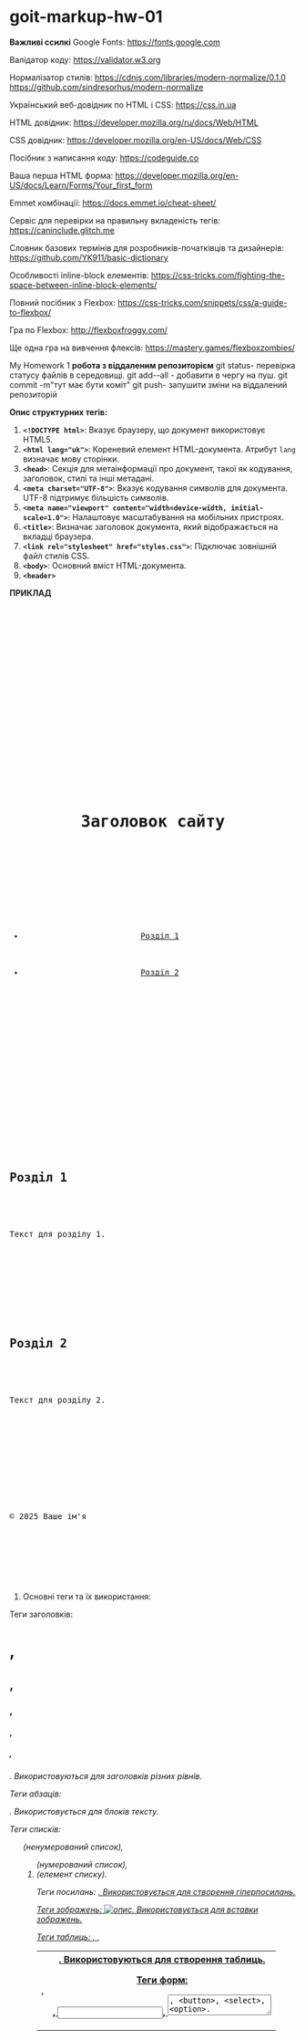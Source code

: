 # goit-markup-hw-01

**Важливі ссилкі**
Google Fonts:
https://fonts.google.com

Валідатор коду:
https://validator.w3.org

Нормалізатор стилів:
https://cdnjs.com/libraries/modern-normalize/0.1.0
https://github.com/sindresorhus/modern-normalize

Український веб-довідник по HTML і CSS:
https://css.in.ua

HTML довідник:
https://developer.mozilla.org/ru/docs/Web/HTML

CSS довідник:
https://developer.mozilla.org/en-US/docs/Web/CSS

Посібник з написання коду:
https://codeguide.co

Ваша перша HTML форма:
https://developer.mozilla.org/en-US/docs/Learn/Forms/Your_first_form

Emmet комбінації:
https://docs.emmet.io/cheat-sheet/

Сервіс для перевірки на правильну вкладеність тегів:
https://caninclude.glitch.me

Словник базових термінів для розробників-початківців та дизайнерів:
https://github.com/YK911/basic-dictionary

Особливості inline-block елементів:
https://css-tricks.com/fighting-the-space-between-inline-block-elements/

Повний посібник з Flexbox:
https://css-tricks.com/snippets/css/a-guide-to-flexbox/

Гра по Flexbox:
http://flexboxfroggy.com/

Ще одна гра на вивчення флексів:
https://mastery.games/flexboxzombies/

My Homework 1
**робота з віддаленим репозиторієм**
git status- перевірка статусу файлів в середовищі.
git add--all - добавити в чергу на пуш.
git commit -m"тут має бути коміт"
git push- запушити зміни на віддалений репозиторій

**Опис структурних тегів:**

1. **`<!DOCTYPE html>`**: Вказує браузеру, що документ використовує HTML5.
2. **`<html lang="uk">`**: Кореневий елемент HTML-документа. Атрибут `lang` визначає мову сторінки.
3. **`<head>`**: Секція для метаінформації про документ, такої як кодування, заголовок, стилі та інші метадані.
4. **`<meta charset="UTF-8">`**: Вказує кодування символів для документа. UTF-8 підтримує більшість символів.
5. **`<meta name="viewport" content="width=device-width, initial-scale=1.0">`**: Налаштовує масштабування на мобільних пристроях.
6. **`<title>`**: Визначає заголовок документа, який відображається на вкладці браузера.
7. **`<link rel="stylesheet" href="styles.css">`**: Підключає зовнішній файл стилів CSS.
8. **`<body>`**: Основний вміст HTML-документа.
9. **`<header>`**

**ПРИКЛАД**

###### <!DOCTYPE html>

<pre>
<!-- Вказує, що документ написаний у HTML5. Це важливо для коректної роботи браузерів. -->
<html lang="uk">
<!-- Кореневий елемент HTML-документа. Атрибут lang визначає мову вмісту сторінки. -->
<head>
    <meta charset="UTF-8">
    <!-- Вказує кодування символів для документа. UTF-8 є найпоширенішим кодуванням. -->
    <meta name="viewport" content="width=device-width, initial-scale=1.0">
    <!-- Налаштовує viewport для коректного відображення на мобільних пристроях. -->
    <title>Назва сторінки</title>
    <!-- Визначає заголовок сторінки, який відображається на вкладці браузера. -->
    <link rel="stylesheet" href="styles.css">
    <!-- Підключає зовнішній файл стилів (CSS) для оформлення сторінки. -->
</head>
<body>
    <!-- Основний вміст HTML-документа розташовується всередині цього тегу. -->
    <header>
        <!-- Секція для заголовків та навігації. -->
        <h1>Заголовок сайту</h1>
        <!-- Основний заголовок сторінки або сайту. -->
         <nav>
        <!-- Навігаційний розділ для посилань на інші частини сайту. -->
        <ul>
            <!-- Ненумерований список навігаційних посилань. -->
            <li><a href="#section1">Розділ 1</a></li>
            <!-- Елемент списку з посиланням на перший розділ. -->
            <li><a href="#section2">Розділ 2</a></li>
            <!-- Елемент списку з посиланням на другий розділ. -->
        </ul>
    </nav>
    </header>
     <main>
        <!-- Основний контент сторінки. -->
        <section id="section1">
            <!-- Секція для першого розділу контенту. -->
            <h2>Розділ 1</h2>
            <!-- Заголовок другого рівня для першого розділу. -->
            <p>Текст для розділу 1.</p>
            <!-- Параграф тексту для першого розділу. -->
        </section>
        <section id="section2">
            <!-- Секція для другого розділу контенту. -->
            <h2>Розділ 2</h2>
            <!-- Заголовок другого рівня для другого розділу. -->
            <p>Текст для розділу 2.</p>
            <!-- Параграф тексту для другого розділу. -->
        </section>
    </main>
    <footer>
        <!-- Підвал сторінки, що зазвичай містить інформацію про авторські права, контакти тощо. -->
        <p>&copy; 2025 Ваше ім'я</p>
        <!-- Параграф з інформацією про авторські права. -->
    </footer>
</body>
</html>
</pre>

1. Основні теги та їх використання:

Теги заголовків: <h1>, <h2>, <h3>, <h4>, <h5>, <h6>. Використовуються для заголовків різних рівнів.

Теги абзаців: <p>. Використовується для блоків тексту.

Теги списків: <ul> (ненумерований список), <ol> (нумерований список), <li> (елемент списку).

Теги посилань: <a href="URL">. Використовується для створення гіперпосилань.

Теги зображень: <img src="URL" alt="опис">. Використовується для вставки зображень.

Теги таблиць: <table>, <tr>, <td>, <th>. Використовуються для створення таблиць.

Теги форм: <form>, <input>, <textarea>, <button>, <select>, <option>. Використовуються для створення форм для введення даних.

2. Атрибути:

Атрибути використовуються для налаштування тегів і додають додаткову інформацію.

Основні атрибути та їх використання:
**id:**Унікальний ідентифікатор елемента на сторінці. Може використовуватися для стилізації або скриптів.
**class:**Визначає один або кілька класів для елемента, що дозволяє застосовувати CSS-стилі до групи елементів.
**style:**Додає інлайн-стилі до елемента. Використовується для швидкого стилювання без зовнішніх або внутрішніх CSS.
**title:**Додає текстову підказку, яка з’являється при наведенні миші на елемент.
**hidden:**Використовується для приховування елемента. Якщо атрибут присутній, елемент не відображається на сторінці.
**lang:**Вказує мову вмісту елемента. Це допомагає браузерам і допоміжним технологіям правильно відображати текст.

Приклади для тегу <a></a>
**href:** Вказує URL-адресу, на яку веде посилання.
**target**(Визначає, де відкривати гіперпосилання.):
_\_self:_ відкрити в тому ж вікні/вкладці (за замовчуванням).
_\_blank:_ відкрити в новій вкладці/вікні.
_\_parent:_ відкрити в батьківському фреймі.
_\_top:_ відкрити в повноекранному вікні.
**title**:Додає текстову підказку, яка з’являється при наведенні миші на посилання.
**rel**(Визначає відношення між поточним документом і документом, на який веде посилання.атрибути допомагають контролювати поведінку посилань, покращуючи безпеку та управління SEO.):
_\_nofollow_ Вказує пошуковим системам не слідкувати за цим посиланням.Використовується, коли ви не хочете, щоб ваш сайт підтримував або рекомендував інший сайт,
_\_noopener_ Запобігає доступу нової вкладки (або вікна), відкритої за допомогою target="\_blank", до об'єкта window.opener. Це підвищує безпеку, оскільки перешкоджає атакам, які можуть спробувати використовувати відкриту вкладку для маніпуляції з вихідним документом,
_\_noreferrer_ Запобігає передачі інформації про джерело (реферер) при переході за посиланням. Це означає, що веб-сайт, на який ви переходите, не дізнається, з якого сайту ви прийшли,Також автоматично додає noopener, тому не потрібно використовувати обидва атрибути окремо.
**download**:Використовується для вказівки, що посилання веде на файл, який слід завантажити, а не відкрити.

Приклади для тегу <img>
**src:**Вказує URL-адресу зображення, яке потрібно відобразити.
**alt:** Надає текстовий опис зображення, який відображається, якщо зображення не може бути завантажене.
**title:**Додає текстову підказку, яка з’являється при наведенні миші на зображення. Це може бути додатковою інформацією про зображення.
**width:**Визначає ширину зображення в пікселях або у відсотках. Може допомогти контролювати розміри зображення на сторінці.
**height:** Визначає висоту зображення в пікселях або у відсотках. Як і width, допомагає контролювати розміри зображення.
**loading:**(Використовується для вказівки способу завантаження зображення):
_\_lazy:_ відкладене завантаження зображення, яке з'явиться у видимій частині сторінки.
_\_eager:_ завантаження зображення відразу.

3. Семантичні теги:

Семантичні теги додають змістовності до HTML-документа і допомагають пошуковим системам та браузерам краще розуміти структуру сторінки.

Приклади:

<header>,є семантичним елементом HTML5, який використовується для визначення заголовкової секції документа або розділу. Він зазвичай містить вступну інформацію, навігаційні посилання, логотипи, заголовки та інші елементи, що є початковими для даного розділу або сторінки.
<nav>, використовується для визначення навігаційних посилань на веб-сторінці. Він зазвичай містить списки посилань, які допомагають користувачам переміщатися між різними секціями сайту або сторінками.
<main>,використовується для визначення основного вмісту документа, який є унікальним для конкретної сторінки. Він містить інформацію, що є основною темою або змістом сторінки, і не включає в себе навігаційні елементи, заголовки, футери чи сайдбари.
<section>,в HTML використовується для визначення окремих секцій або частин вмісту на веб-сторінці. Кожна секція зазвичай має свою тему або підрозділ і може містити заголовок, текст, зображення та інші елементи.
<article>- часто використовується для контенту, який публікується окремо або може бути передрукований (наприклад, RSS-стрічка, новинна стаття, блог-пост, відгук користувача).
<footer>,використовується для визначення футера (нижньої частини) документа або секції. Футер зазвичай містить інформацію про авторські права, контактні дані, посилання на політику конфіденційності, інформацію про сайт або інші важливі відомості, що стосуються всього документа або певної секції.
<aside>.в HTML використовується для визначення вмісту, який є побічним або додатковим до основного контенту на веб-сторінці. Зазвичай це інформація, що доповнює основну тему, наприклад, бокові панелі, коментарі, посилання на відповідні статті, рекламу або інші матеріали, які не є основним вмістом, але можуть бути корисними для користувачів.

4. Форми та введення даних:

Форми дозволяють користувачам вводити і відправляти дані.

Різні типи полів введення:
<input type="text">текстові поля,
<input type="password">паролі,
<input type="button"> або <button>кнопки,
<input type="radio">перемикачі,
<input type="checkbox">прапорці,
<select>випадаючі списки,
<textarea>Текстова область,
<input type="file">Поле для завантаження файлів,

5. Мультимедіа:

Вбудовування відео: <video src="video.mp4" controls>.

Вбудовування аудіо: <audio src="audio.mp3" controls>.

6. Метадані та SEO:

Метадані допомагають пошуковим системам та соціальним медіа краще зрозуміти зміст сторінки.

Приклади: <meta name="description" content="Опис сторінки">, <meta name="keywords" content="ключові слова">.

7. Коментарі:

Коментарі використовуються для додавання пояснень або приміток в код і не відображаються на сторінці.

Приклад html: <!-- Це коментар -->.

## goit-markup-hw-02

**Нормалізація стилів**

Нормалізація стилів — це техніка покращення кросбраузерності веб-сторінки — однакового відображення та роботи сайту в різних браузерах.
Для цього можна використовувати готову бібліотеку Modern Normalize (https://github.com/sindresorhus/modern-normalize#readme), яка надає готовий файл стилів із нормалізацією. Все, що потрібно зробити, — це підключити цей файл стилів перед усіма вашими стилями.

**Зовнішня таблиця стилів**

Зовнішній CSS-код (external stylesheet) легко масштабувати, підтримувати та використовувати повторно на інших сторінках. Це стандарт додавання стилів. У проєкті створюється окремий файл стилів з розширенням .css, який додається в HTML-документ.

<!DOCTYPE html>
<html lang="en">
  <head>
    <meta charset="UTF-8" />
    <title>CSS is amazing!</title>
		<link rel="stylesheet" href="./css/styles.css" />
  </head>
  <body></body>
</html>

На одному рівні з index.html створюється папка css, а всередині неї файл стилів styles.css.
У тегу <head> створений раніше файл styles.css додається за допомогою тегу <link>.
В атрибуті href вказується відносний шлях до файлу стилів HTML-документа.
В атрибуті rel вказується тип документа, що додається — stylesheet (таблиця стилів).

**кольори**

1. RGB (Red, Green, Blue) _RGB визначає колір за допомогою трьох основних кольорів: червоного, зеленого та синього. Кожен колір може мати значення від 0 до 255._
   color: rgb(255, 0, 0); _Червоний_

2. HEX (Шістнадцятковий) _HEX-код — це шістнадцяткове представлення кольору, що складається з шести символів. Перші два символи відповідають червоному, наступні два — зеленому, а останні два — синьому._
   color: #FF0000; _Червоний_

3. HSL (Hue, Saturation, Lightness) _HSL описує колір за допомогою відтінку (Hue), насиченості (Saturation) та яскравості (Lightness). Відтінок задається в градусах (0-360), а насиченість і яскравість — у відсотках._
   color: hsl(0, 100%, 50%); /_ Червоний _/

**селектори**

Селектори в CSS використовуються для вибору елементів HTML, до яких будуть застосовані стилі. Ось основні види селекторів:

1. Селектори за тегами _Цей селектор вибирає всі елементи певного типу_
   p {
   color: blue; /_ Всі <p> елементи будуть синіми _/
   }

2. Селектори класів _Вибирає елементи з певним класом. Класи позначаються крапкою (.)_
   .button {
   background-color: green; /_ Всі елементи з класом "button" будуть зеленими _/
   }

3. Селектори ідентифікаторів _Вибирає єдиний елемент з певним ідентифікатором. Ідентифікатори позначаються символом решітки (#)_
   #header {
   font-size: 24px; /_ Елемент з id "header" буде з шрифтом 24px _/
   }

4. Атрибутні селектори _Вибирає елементи за значенням атрибутів._
   input[type="text"] {
   border: 1px solid black; /_ Всі текстові поля будуть з чорним бордером _/
   }

5. Селектори нащадків _Вибирає елементи, які є нащадками певного батьківського елемента._
   div p {
   color: red; /_ Всі <p> всередині <div> будуть червоними _/
   }

6. Селектори сусідніх елементів _Вибирає елемент, який безпосередньо йде після іншого._
   h1 + p {
   margin-top: 0; /_ <p> після <h1> не буде верхнього відступу _/
   }

7. Селектори загальних сусідів _Вибирає всі елементи, які йдуть після певного елемента, незалежно від того, які елементи між ними._
   h1 ~ p {
   color: gray; /_ Всі <p> після <h1> будуть сірими _/
   }

8. Групування селекторів _Дозволяє застосовувати однакові стилі до кількох селекторів._
   h1, h2, h3 {
   font-family: Arial; /_ Всі заголовки будуть з шрифтом Arial _/
   }

9. Псевдокласи _Вибирають елементи в особливих станах, наприклад, при наведенні миші._
   a:hover {
   color: orange; /_ Посилання стане оранжевим при наведенні курсора _/
   }

10. Псевдоелементи _Вибирають частини елемента, наприклад, перший рядок або перший символ._
    p::first-line {
    font-weight: bold; /_ Перший рядок у всіх <p> буде жирним _/
    }

**Каскадування** — це механізм, який керує кінцевими значеннями властивостей елемента, якщо до нього застосовується кілька CSS-правил.
*Якщо до елемента застосовується кілька правил, їх властивості поєднуються.
*Якщо в правилах є однакові властивості з різними значеннями, то вони конфліктують.
Для того, щоб зібрати фінальні стилі елемента й вирішити конфлікти значень властивостей, браузер використовує два механізми: специфічність та успадкування.
Розуміння специфічності селекторів допомагає ефективніше контролювати стилі на веб-сторінках і уникати конфліктів у стилях. Це важливий аспект роботи з CSS, особливо в великих проектах.

1. Інлайн-стилі: Стилі, що встановлені безпосередньо в атрибуті style HTML-елемента. Вони мають найвищу специфічність.

Специфічність: 1-0-0-0

   <div style="color: red;">Text</div>

2. ID-селектори: Селектори, які вибирають елементи за їхнім ідентифікатором. Вони мають високу специфічність.

Специфічність: 0-1-0-0

#header {
color: blue;
}

3. Класові, атрибутні та псевдокласові селектори: Селектори класів, атрибутів та псевдокласів, які мають середню специфічність.

Специфічність: 0-0-1-0

.button {
color: green;
}

4. Тегові (елементні) селектори та псевдоелементи: Селектори, які вибирають елементи за їхнім тегом. Вони мають найнижчу специфічність.

Специфічність: 0-0-0-1

p {
color: black;

}

**Обчислення специфічності**

Коли CSS обробляє стилі, він обчислює специфічність селекторів у такому порядку:

1. Інлайн-стилі мають найвищу специфічність.

2. ID-селектори йдуть далі.

3. Класові селектори, атрибутні селектори та псевдокласи мають середню специфічність.

4. Тегові селектори та псевдоелементи мають найнижчу специфічність.

\_Приклад обчислення специфічності\_

Розгляньмо наступний код:
#header {
color: blue; /_ Специфічність 0-1-0-0 _/
}

.button {
color: green; /_ Специфічність 0-0-1-0 _/
}

p {
color: black; /_ Специфічність 0-0-0-1 _/
}

<div id="header" class="button">
    <p>Text</p>
</div>

- Для елемента `<div>`: специфічність буде 0-1-1-0 (ID + клас).
- Для `<p>`: специфічність буде 0-0-0-1.

Отже, текст всередині `<div>` буде синім, оскільки специфічність селектора `#header` вища, ніж у класу `.button` та тегу `p`.

**Ключове слово !important**
Специфічність правила можна підвищити за допомогою ключового слова !important, якщо додати його після значення властивості.
Значення властивості з !important пріоритетніше за інші
_Єдиним прийнятним випадком є перевизначення значення властивості, якщо немає прямого доступу до файлу зі стилями, наприклад, стиль бібліотеки._

**Атрибут class і підходи для використовування селекторів класу**

1. Присвоєння класу лише загальному блоку
   /_Перший підхід — це присвоєння класу загальному блоку-батьку та використання дочірніх селекторів та нащадків._/
   Такий CSS-код добре працює, коли розмітка проста.
   Але при зростанні складності розмітки блоку, якому надано окремий клас (наприклад .post) зручна стилізація за селектором тегу (тобто, .post > h1 , .post > link) стає неможливою. Наприклад, якщо в пості буде 5 посилань, а не одне, точково вибрати якесь посилання не вийде, або селектор буде заскладний.
2. Описові класи для блока-батька та тегів всередені
   Другий підхід — це додавання описових класів блоку-батькові і тегам всередині нього
   Такий CSS-код непогано масштабується та підтримується.
   Це відправна точка для написання гарного CSS. Проте, при зростані складності розмітки можуть виникнути невеликі проблеми зі специфічністю.
3. Специфічні класи для кожного тегу
   Третій підхід полягає в завданні дуже специфічних класів блоку-батьку і кожному тегу всередині нього за принципом “ім'я батька — ім'я дитини”.
   При цьому підході використовуються прості селектори класу, не треба думати про специфічність. Такий CSS-код добре масштабується і підтримується. У розробці при написанні стилів використовуються варіації цього підходу.

.post {
/_ Стилі статті _/
}

.post-section {
/_ Стилі секції _/
}

.post-title {
/_ Стилі заголовку _/
}

.post-subtitle {
/_ Стилі підзаголовку _/
}

.post-text {
/_ Стилі тексту _/
}

.post-list {
/_ Стилі списку _/
}

.post-item {
/_ Стилі пунктів _/
}

.post-img {
/_ Стилі картинок _/
}

.post-link {
/_ Стилі посилань _/
}

.post-link:hover {
/_ Стилі посилань при наведенні _/
}

**Успадкування властивостей**

Успадкування властивостей у CSS — це механізм, який дозволяє деяким стилям автоматично застосовуватися до дочірніх елементів, якщо ці стилі не були переопрацьовані. Це дозволяє зменшити кількість коду і спростити управління стилями на веб-сторінках.

_Основи успадкування_

1. Успадковувані властивості: Деякі CSS-властивості успадковуються за замовчуванням. Наприклад, такі властивості, як
   color, font-family, font-size, line-height, успадковуються дочірніми елементами.
2. Неуспадковувані властивості: Інші властивості, такі як margin, padding, border, не успадковуються. Для таких
   властивостей вам потрібно задати стилі для кожного елемента окремо.

_Як працює успадкування_

1. Дочірні елементи: Якщо елемент має стилі, які успадковуються, тоді всі його дочірні елементи також отримують ці
стилі.
   <div class="parent">
    <p>Цей текст успадковує колір батьківського елемента.</p>
</div>

2. Перезапис успадкування: Дочірні елементи можуть перезаписати успадковані стилі, якщо для них задані нові значення.
   .child {
   color: red; /_ Перезаписує успадкований колір _/
   }

_Керування успадкуванням_

1. Властивість inherit: Ви можете явно вказати, що певна властивість має успадковуватися, використовуючи значення inherit.
   .child {
   color: inherit; /_ Дочірній елемент успадковує колір батька _/
   }
2. Властивість initial: Вона скидає властивість до її початкового значення, яке визначено в специфікації CSS.
   .child {
   color: initial; /_ Скидає колір до початкового значення _/
   }
3. Властивість unset: Ця властивість скидає значення до успадкованого, якщо воно успадковується, або до початкового значення, якщо не успадковується.
   .child {
   color: unset; /_ Залежить від контексту _/
   }

_Приклади успадкування_

html

<div class="parent">
    <p class="child">Цей текст буде Arial, синій, з шрифтом 20px.</p>
</div>

css
.parent {
font-family: Arial, sans-serif; /_ Успадковується _/
color: blue; /_ Успадковується _/
}

.child {
font-size: 20px; /_ Не успадковується, це нове значення _/
}

**властивості шрифтів**

1. font-family _Визначає тип шрифту для елемента. Можна вказати кілька шрифтів для резервування._
2. font-size _Визначає розмір шрифту. Можна використовувати різні одиниці виміру: px, em, rem, % тощо._
3. font-weight _Визначає товщину шрифту. Можна використовувати значення від 100 до 900, або ключові слова: normal, bold, bolder, lighter._
4. font-style:normal | italic | oblique | initial | inherit _Визначає стиль шрифту, наприклад, курсив або нормальний._
5. font-variant _Визначає, чи використовувати малий caps (small-caps) для шрифту._
6. font-display — керує відображенням тексту під час завантаження шрифту.
7. text-transform: none | uppercase | lowercase | capitalize _Визначає, як текст буде відображатися (всі великі літери, всі малі літери тощо)._
8. letter-spacing: значення | normal | inherit _Визначає відстань між літерами._
9. word-spacing _Визначає відстань між словами._
10. text-align: left | right | center | justify _Визначає вирівнювання тексту (ліворуч, праворуч, по центру, по ширині)._
11. text-decoration: none | underline | line-through | overline _Визначає стилі декорування тексту, такі як підкреслення, закреслення тощо._
12. text-shadow: <зміщення по x>, <зміщення по y>, <радіус розмиття>, <колір> _Додає тінь до тексту._
    Розберемо кожен параметр окремо:
    колір \*\*\*\*— задається в будь-якому форматі. За умовчанням колір тіні збігається з кольором тексту.
    зміщення по x — зсув тіні по горизонталі щодо тексту. Позитивне значення задає зсув тіні праворуч, негативне — ліворуч.
    зміщення по y — зсув тіні по вертикалі щодо тексту. Позитивне значення задає зсув тіні донизу, негативне — вгору.
    радіус розмиття — радіус розмиття: що більше значення, то сильніше тінь розмивається і стає світлішою. За умовчанням, якщо не заданий, дорівнюватиме 0

13. line-height: множник | значення | відсотки | normal | inherit _Визначає відстань між рядками тексту. Може бути задано як число, відсоток або одиниця виміру._
14. text-indent: значення | відсотки | inherit _встановлює величину відступу першого рядка текстового блоку, наприклад абзацу._

**Глобальні стилі документа**

Глобальні стилі документа — це набір успадкованих і не успадкованих CSS-властивостей, зазначених у правилі тегу body, а також набір CSS-правил для завдання глобальних значень по селекторам тегу.

body {
font-family: ;
color:;
background-color:;
line-height: ;
}

ul, ol {
list-style-type: none;
}

a{
text-decoration:none;
}

button {
cursor: pointer;
}

# goit-markup-hw-03

**Блокова модель**

_Блокова модель (Box Model)_ у CSS є основною концепцією, яка описує, як елементи веб-сторінки обробляються та відображаються на екрані. Кожен HTML-елемент розглядається як прямокутний блок, що складається з кількох частин:

Складові блокової моделі:

1. Content (Вміст): Це внутрішня частина блоку, де розміщується текст, зображення або інший контент. Розмір вмісту визначається властивістю width і height.

2. Padding (Внутрішні відступи): Це простір між вмістом і краєм блоку. Внутрішні відступи додають простір всередині блоку, не змінюючи його розмір. Властивості padding можуть бути вказані для всіх боків або окремо для кожного.
   /_ Поле зверху 10px, праворуч 15px, знизу 20px, ліворуч 25px _/
   padding: 10px 15px 20px 25px;

3. Border (Рамка): Це межа навколо блоку. Вона може мати різні стилі, товщину та кольори. Властивості border дозволяють налаштувати рамку.

4. Margin (Зовнішні відступи): Це простір зовні блоку, що відокремлює його від інших елементів. Зовнішні відступи не впливають на розмір блоку, але можуть змінити його положення. Властивості margin також можуть бути вказані для всіх боків або окремо.
   /_ Відступ зверху 10px, праворуч 15px, знизу 20px, зліва 25px _/
   margin: 10px 15px 20px 25px;

**Візуалізація блокової моделі**

<pre>
                top
      +-------------------------+
      |         Margin          |
      |  +-------------------+  |
      |  |      Border       |  |
      |  |  +-------------+  |  |
left  |  |  |   Padding   |  |  |  right
      |  |  | +---------+ |  |  |
      |  |  | | Content | |  |  |
      |  |  | +---------+ |  |  |
      |  |  +-------------+  |  |
      |  +-------------------+  |
      +-------------------------+
                bottom
</pre>

**Важливі моменти**

1. Ширина та висота: Коли ви задаєте ширину (width) і висоту (height) блоку, це зазвичай стосується лише вмісту (content). Щоб отримати повний розмір елемента, потрібно враховувати також padding, border і margin.

2. box-sizing: Властивість box-sizing дозволяє змінити поведінку блоку. Значення border-box включає padding і border у ширину та висоту блоку, що робить управління розмірами більш зручним.

**Глобальне скидання стилів**
Глобальне скидання стилів (CSS Reset) — це метод, що використовується для скасування стандартних стилів, які браузери автоматично застосовують до HTML-елементів. Це допомагає забезпечити узгоджений вигляд веб-сторінки на різних браузерах, оскільки різні браузери можуть мати свої власні стилі за замовчуванням.

Основні методи скидання стилів

1. CSS Reset
   Один з найпоширеніших підходів — використання CSS Reset, який надає базові стилі для усіх елементів.

2. Normalize.css
   Normalize.css — це популярна бібліотека, яка не просто скидає стилі, а також нормалізує їх. Вона забезпечує більш узгоджене відображення елементів у різних браузерах, зберігаючи при цьому корисні стилі.

3. Мінімальний скидання стилів
   Інший підхід — лише скидання специфічних елементів, які часто викликають проблеми:

h1, h2, h3, h4, h5, h6 {
margin: 0;
padding: 0;
}

ul, ol {
list-style: none; /_ Вимкнення маркерів _/
}

**Властивість border**

Складова властивість border контролює ширину, стиль і колір рамки елемента.

border: ширина стиль колір;

Ширина рамки визначається в пікселях.
Стиль — одне значення з набору можливих значень, найпоширенішими значеннями є solid, dashed і dotted.
Колір задається в будь-якому форматі, зазвичай HEX

.box {
width: 200px;
height: 200px;
border: 5px solid orangered;
}

Аби _заокруглити_ всі кути рамки, застосовується властивість border-radius. Значення можуть бути як абсолютні (px), так і відносні (%). Якщо квадратному елементу задати радіус 50%, це перетворить його на коло.

**властивість overflow** використовується для контролю поведінки вмісту, який виходить за межі блоку. Ця властивість визначає, що відбувається, коли вміст елемента перевищує його видиму область.

_Основні значення overflow_

overflow: visible | hidden | scroll | auto

1. visible (за замовчуванням)
   Вміст, який виходить за межі блоку, буде видимим. Ніякого обрізання не відбувається.
2. hidden
   Вміст, що перевищує межі блоку, буде обрізаний, і не буде видимим.
3. scroll
   Усі вмісти будуть обрізані, але на елементі з’являться смуги прокрутки (горизонтальна та/або вертикальна), навіть якщо вони не потрібні.
4. auto
   Якщо вміст перевищує межі блоку, браузер автоматично відображає смуги прокрутки. Якщо вміст поміщається, смуги прокрутки не з’являються.

_Властивість overflow-x та overflow-y_
Крім загальної властивості overflow, можна використовувати overflow-x і overflow-y, щоб контролювати прокрутку окремо для горизонтального та вертикального напрямків.
overflow-x: Визначає прокрутку по горизонталі.
overflow-y: Визначає прокрутку по вертикалі.

**Типи елементів**

1. Блокові елементи (Block-level elements)
   Ці елементи займають всю ширину контейнера і починаються з нового рядка. Вони використовуються для створення основних структурних частин веб-сторінки.

Приклади:

<div>: Контейнер для групи елементів.

<p>: Параграф тексту.

<h1>, <h2>, <h3>, ...: Заголовки різних рівнів.

<ul>, <ol>: Нумеровані та маркеровані списки.

<blockquote>: Цитата.

2. Інлайнові елементи (Inline elements)
   Ці елементи займають лише стільки місця, скільки потрібно для їхнього вмісту, і не починають новий рядок. Вони зазвичай використовуються для форматування тексту.

Приклади:

<span>: Контейнер для групи тексту.

<a>: Гіперпосилання.

<strong>: Виділення тексту (жирний шрифт).

<em>: Накреслення тексту (курсив).

<img>: Зображення.

3. Інлайново-блокові елементи (Inline-block elements)
   Ці елементи поєднують риси блокових і інлайнових елементів: вони можуть мати задані ширину і висоту, але не починають новий рядок.

Приклади:

<button>: Кнопка.

<input>: Поле вводу.

<label>: Мітка для елементів форми.

4. Форматувальні елементи
   Ці елементи використовуються для форматування тексту або додавання стилів.

Приклади:

<b>: Жирний текст (не семантично).

<i>: Курсив (не семантично).

<u>: Підкреслений текст.

5. Системні елементи
   Ці елементи використовуються для створення форм і взаємодії з користувачем.

Приклади:

<form>: Форма для введення даних.

<input>: Поле вводу.

<select>: Список вибору.

<textarea>: Поле для багаторядкового вводу тексту.

6. Семантичні елементи
   Ці елементи мають специфічне значення і допомагають покращити структуру документа, а також SEO.

Приклади:

<header>: Заголовок документа або секції.

<nav>: Навігаційне меню.

<article>: Стаття.

<section>: Секція в документі.

<footer>: Нижній колонтитул документа або секції.

**display**

Властивість display у CSS визначає, як елемент буде відображатися в документі. Це одна з найважливіших властивостей для управління макетом веб-сторінки.

Основні значення display:

display: block/inline/inline-block/none/flex/grid/table/table-row/table-cell

1. block
   Елемент займає всю ширину контейнера та починається з нового рядка. Використовується для блокових елементів.
2. inline
   Елемент займає лише стільки місця, скільки потрібно для його вмісту, і не починає новий рядок. Використовується для інлайнових елементів.
3. inline-block
   Це комбінація блокового та інлайнового відображення. Елемент поводиться як інлайновий, але дозволяє встановлювати ширину та висоту.
4. none
   Елемент не відображається на сторінці, і його не займає місце в макеті. Використовується для приховування елементів.
5. flex
   Визначає контейнер для флекс-елементів. Це дозволяє використовувати модель флекс-контейнера для управління розміщенням елементів у рядку або стовпці.
6. grid
   Визначає контейнер для CSS Grid Layout. Це дозволяє створювати двомірні макети.
7. table
   Визначає, що елемент буде відображатися як таблиця. Це можна використовувати для створення таблиць без використання елементів <table>.
8. table-row
   Визначає, що елемент буде відображатися як рядок таблиці.
9. table-cell
   Визначає, що елемент буде відображатися як клітинка таблиці.

**Колапсування вертикальних маржинів**

Колапсування вертикальних маржинів — це особливість у CSS, коли вертикальні відступи (margin) сусідніх блокових елементів об'єднуються (колапсують), а не додаються разом. Це може призвести до неочікуваних результатів у макеті.

**Випадання вертикальних маржинів**

Вертикальний маржин вкладеного блоку випадає з батьківського та відштовхує обидва блока (батьківський та вкладений) від сусіда або верха сторінки.
Якщо у батьківського елемента також був заданий верхній маржин, то застосується те значення маржину, що є більшим.

**Горизонтальне центрування блокових елементів**

Горизонтальне центрування блокових елементів може бути виконане різними способами, і найкращий метод вибирається в залежності від специфіки вашого макету та контексту. Використання `margin: auto`, Flexbox або CSS Grid є найпоширенішими і зручними способами для досягнення цієї мети.

**Зображення**

Зображення — це рядковий елемент. Отже, між двома зображеннями чи зображенням і іншим рядковим елементом буде відстань по горизонталі.

На практиці, при роботі із зображеннями їх завжди роблять блоковими.

img {
display: block;
}

**_Властивість max-width_**

Властивість `max-width` є корисним інструментом для контролю адаптивності елементів на веб-сторінці. Вона дозволяє уникати ситуацій, коли елементи стають занадто широкими на великих екранах, що покращує вигляд і читабельність контенту.

Основні особливості max-width

1. Блокування ширини: max-width не впливає на ширину елемента, якщо його ширина (width) менша за max-width. Якщо вказана ширина перевищує значення max-width, елемент буде обмежений до цієї максимальної ширини.

2. Одиниці виміру: max-width може приймати значення у різних одиницях, таких як px, %, em, rem тощо.

3. Необов'язкове використання: Якщо max-width не задано, елемент може займати всю доступну ширину контейнера.

**_Властивість object-fit_**

Властивість object-fit використовується для управління відображенням медіа в адаптивних макетах і дозволяє досягати бажаного вигляду без спотворення вмісту. Це особливо корисно для створення галерей, слайдерів та інших елементів, де важлива естетика і правильне відображення медіа без втрати якості.

object-fit: fill | contain | cover | scale-down | none

1. fill: Це значення за замовчуванням. Вміст заповнює весь контейнер, але може деформуватися, якщо його пропорції не збігаються з пропорціями контейнера.

2. contain: Вміст зберігає свої пропорції, і поміщається всередині контейнера, максимально заповнюючи його. Можливі порожні області (пустоти) з боків або зверху/знизу.

3. cover: Вміст також зберігає свої пропорції, але заповнює весь контейнер. Частина вмісту може бути обрізана, якщо його пропорції не збігаються з пропорціями контейнера.

4. none: Вміст не буде змінювати свої розміри. Він відображатиметься в своїх оригінальних розмірах, навіть якщо вони перевищують розміри контейнера.

5. scale-down: Вміст буде зменшено до розміру, що відповідає значенням none або contain, залежно від того, що менше. Це означає, що вміст зберігає свої пропорції, і якщо він більший за контейнер, то зменшується, але не буде збільшений, якщо менший.

**Flexbox**

_Flexbox (Flexible Box Layout)_ — це сучасний метод управління макетом, який дозволяє легко і ефективно розташовувати елементи на веб-сторінках. Flexbox спрощує створення адаптивних і складних макетів, дозволяючи контролювати розміщення, вирівнювання та порядок елементів у контейнері.

**_Основні поняття Flexbox_**

1. Контейнер Flex: Це елемент, на якому застосовується властивість display: flex;. Усі його дочірні елементи стають flex-елементами.

2. Flex-елементи: Це дочірні елементи контейнера flex, які можуть бути розташовані в ряд або стовпець, а також можуть змінювати свої розміри відповідно до доступного простору.

**_Основні властивості Flexbox_**
**_Для контейнера Flex_**

1. display: Встановлює контейнер як flex. Може бути flex або inline-flex.

2. flex-direction: Визначає напрямок основної осі (ряд або стовпець). Значення: row, row-reverse, column, column-reverse.

3. flex-wrap: Визначає, чи потрібно переносити flex-елементи на новий рядок або стовпець. Значення: nowrap, wrap, wrap-reverse.

4. justify-content: Визначає, як flex-елементи вирівнюються уздовж основної осі. Значення: flex-start, flex-end, center, space-between, space-around, space-evenly.

5. align-items: Визначає, як flex-елементи вирівнюються уздовж поперечної осі. Значення: flex-start, flex-end, center, baseline, stretch.

6. align-content: Визначає, як групи flex-елементів вирівнюються, якщо є додатковий простір на поперечній осі (при наявності кількох рядків). Значення: flex-start | flex-end | center | space-between | space-around | space-evenly | stretch

**_Для flex-елементів_**

Flex-елементи — це діти flex-контейнера, елементи першого рівня вкладеності.

1. flex-grow: Визначає, як елемент може рости, щоб заповнити доступний простір. Значення — не від'ємне число.

2. flex-shrink: Визначає, як елемент може зменшуватися, якщо не вистачає місця. Значення — не від'ємне число.

3. flex-basis: Визначає початковий розмір елемента перед розподілом залишкового простору. Може бути вказаний у пікселях, відсотках тощо.

4. flex: Скомбіноване значення для flex-grow, flex-shrink і flex-basis.

5. align-self: Дозволяє перевизначити вирівнювання конкретного flex-елемента на поперечній осі, незалежно від налаштувань контейнера.Значення: auto | flex-start | flex-end | center | baseline | stretch

6. order: позиція; візуально змінює порядок розташування елементів уздовж main axis.

!_У flex-контейнері скасовується_ більшість правил розташування елементів відповідно до їх типу та потоку документа.
— Елементи втрачають «тип», перестають бути рядковими або блоковими, вони стають flex-елементами.
— Блокові елементи перестають йти вертикально один під одним.
— Маржини елементів на краю батьківського елементу не випадають.
— Вертикальні маржини не схлопуються.
— Працюють автоматичні вертикальні відступи.

**_Головні осі flex-контейнера_**

1. Основна вісь (Main Axis)
   Це вісь, вздовж якої flex-елементи розташовуються в контейнері.
   Напрямок основної осі визначається властивістю flex-direction, яка може мати значення:

row: Основна вісь йде горизонтально зліва направо.

row-reverse: Основна вісь йде горизонтально справа наліво.

column: Основна вісь йде вертикально зверху вниз.

column-reverse: Основна вісь йде вертикально знизу вгору.

2. Поперечна вісь (Cross Axis)
   Це вісь, перпендикулярна до основної осі. Вона використовується для вирівнювання flex-елементів на поперечній осі.
   Напрямок поперечної осі завжди протилежний основній осі:

Якщо основна вісь горизонтальна (row або row-reverse), поперечна вісь буде вертикальною.

Якщо основна вісь вертикальна (column або column-reverse), поперечна вісь буде горизонтальною.

_Використання осей_

Вирівнювання по основній осі: Використовується властивість justify-content, щоб контролювати, як елементи розподіляються вздовж основної осі.

Вирівнювання по поперечній осі: Використовується властивість align-items для вирівнювання елементів на поперечній осі.

**_Властивість gap_**

Властивість gap використовується для визначення відстані між елементами в контейнерах з використанням Flexbox або CSS Grid. Це дозволяє легко контролювати простір між дочірніми елементами без необхідності задавати окремі відступи для кожного елемента.

_Значення gap_

1. Одне значення: Якщо вказати одне значення, це значення буде застосовано до обох напрямків (горизонтального та вертикального).

2. Два значення: Якщо вказати два значення, перше значення буде застосовано для горизонтальної відстані, а друге — для вертикальної.

! Властивість _gap комбінує в собі значення властивостей_ row-gap і column-gap, які дозволяють окремо задати розміри проміжків між рядками та стовпцями сітки. Використовуйте gap, коли проміжки однакові. В іншому разі підійдуть row-gap і column-gap.

**CSS-функція calc()**

CSS-функція calc() дозволяє виконувати обчислення безпосередньо в стилях, що робить її дуже корисною для динамічного визначення значень властивостей. Вона дозволяє комбінувати різні одиниці виміру, такі як пікселі (px), відсотки (%), ем (em), рем (rem) і інші.
Це дозволяє створювати адаптивні макети, де розміри елементів залежать від інших значень. Наприклад, ви можете задати ширину елемента як 100% мінус певну величину.

(100% - кількість проміжків у рядку \* значення одного проміжку) / кількість елементів у рядку

.item {
width: calc((100% - 20px) / 3);
}

**_Структурні псевдокласи_**

Структурні псевдокласи в CSS використовуються для вибору елементів на основі їхнього порядку в документі або їхньої структури. Вони дозволяють стилізувати елементи без необхідності додавання класів або ідентифікаторів у HTML.

1. :first-child
   Вибирає елемент, який є першим дитиною свого батьківського елемента.

2. :last-child
   Вибирає елемент, який є останнім дитиною свого батьківського елемента.

3. :nth-child(n)
   Вибирає елемент, який є n-им дитиною свого батьківського елемента, де n може бути числом, формулою або ключовим словом.

Приклади:

:nth-child(2) — вибирає другого дитини.

:nth-child(odd) — вибирає всі непарні діти.

:nth-child(even) — вибирає всі парні діти.

:nth-child(an + b) - вибирає елементи в колекції сусідів за номером, вказаним у дужках, за допомогою циклу an + b `, який дозволяє задати правило для послідовності елементів.
a — період циклу. Довільне число.
n — лічильник циклу. Починається з нуля та збільшується на одиницю на кожній ітерації.
b — зміщення. Довільне число.

4. :nth-of-type(n)
   Вибирає елемент, який є n-им з певного типу серед своїх братів (одного типу).

5. :first-of-type
   Вибирає перший елемент певного типу серед його братів.

6. :last-of-type
   Вибирає останній елемент певного типу серед його братів.

7. :only-child
   Вибирає елемент, який є єдиним дочірнім елементом свого батька.

8. :only-of-type
   Вибирає елемент, який є єдиним дочірнім елементом свого типу серед братів.

_Псевдоклас :not()_

Псевдоклас :not() дозволяє вибрати всі елементи, що не підходять під критерій.

.list-item:not(:last-child) {
margin-bottom: 20px;
}
